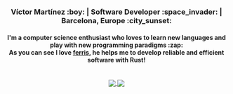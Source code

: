 

<div align="center">
  <h3>Víctor Martínez :boy: | Software Developer :space_invader: | Barcelona, Europe :city_sunset: </h3>
  <h4>I'm a computer science enthusiast who loves to learn new languages and play with new programming paradigms :zap: <br> As you can see I love <a href="https://rustacean.net/">ferris</a>, he helps me to develop reliable and efficient software with Rust! </h4> <br>
  
  <a href="https://github.com/anuraghazra/github-readme-stats">
    <img align="center" src="https://github-readme-stats.vercel.app/api?username=JasterV&count_private=true&show_icons=true&theme=synthwave">
  </a>
  
  <a href="https://github.com/anuraghazra/github-readme-stats">
    <img align="center" src="https://github-readme-stats.vercel.app/api/wakatime?username=JasterV" />
  </a>
</div>


